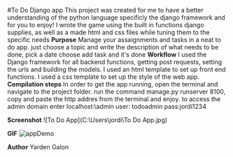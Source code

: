 #To Do Django app
This project was created for me to have a better understanding of the python language specificly the django framework and for you to enjoy!
I wrote the game using the built in functions django supplies,
as well as a made html and css files while tuning them to the specific needs
**Purpose**
Manage your assaignments and tasks in a neat to do app.
just choose a topic and write the description of what needs to be
done, pick a date choose add task and it's done
**Workflow**
I used the Django framework for all backend functions, getting post requests,
setting the urls and building the models.
I used an html template to set up front end functions.
I used a css template to set up the style of the web app.
**Compilation steps**
In order to get the app running, open the terminal and navigate to the project folder.
run the command manage.py runserver 8100, copy and paste the http addres 
from the terminal and enjoy.
to access the admin domain enter localhost:\admin
user: todoadmin
pass:jordi1234

**Screenshot**
![To Do App](C:\Users\jordi\To Do App.jpg)

**GIF**
![appDemo](C:\Users\jordi\Videos\appDemo.gif)

**Author**
Yarden Galon